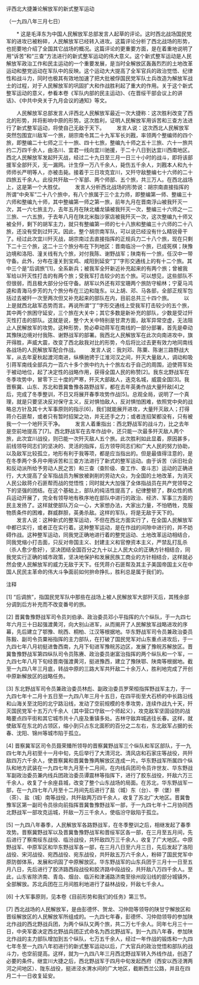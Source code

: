 评西北大捷兼论解放军的新式整军运动

（一九四八年三月七日）


　　* 这是毛泽东为中国人民解放军总部发言人起草的评论。这时西北战场国民党军的进攻已被粉碎，人民解放军已经转入进攻。这篇评论分析了西北战场的形势，也扼要地介绍了全国其它战场的概况。这篇评论的更重要方面，是在着重地说明了用“诉苦”和“三查”方法进行的新式整军运动的伟大意义。这个新式整军运动是人民解放军政治工作和民主运动的一个重要发展，是当时全解放区轰轰烈烈的土地改革运动和整党运动在军队中的反映。这个运动大大提高了全军官兵的政治觉悟、纪律性和战斗力，同时也极其有效地加速了把大批被俘国民党军队士兵改造为解放军战士的过程，对于人民解放军的巩固扩大和作战胜利起了重大的作用。关于这个新式整军运动的意义，参看本卷《军队内部的民主运动》、《在晋绥干部会议上的讲话》、《中共中央关于九月会议的通知》等文。


　　人民解放军总部发言人评西北人民解放军最近一次大捷称：这次胜利改变了西北的形势，并将影响中原的形势。这次胜利，证明人民解放军用诉苦和三查方法进行了新式整军运动，将使自己无敌于天下。
　　发言人说：这次西北人民解放军突然包围宜川敌军一个旅，胡宗南令其二十九军军长刘戡，率领两个整编师的四个旅，即整编二十七师之三十一旅、四十七旅，整编九十师之五十三旅、六十一旅共约二万四千余人，由洛川、宜君一线向宜川驰援，于二十八日到达宜川西南地区。西北人民解放军发起歼灭战，经过二十九日至三月一日三十小时的战斗，即将该部援军全部歼灭，无一漏网。计生俘一万八千余人，毙伤五千余人，刘戡本人和九十师师长严明等人，亦被击毙。接着于三日攻克宜川，又歼守敌整编七十六师的二十四旅五千余人。此役共歼敌一个军部、两个师部、五个旅，共三万人。在西北战场上，这是第一个大胜仗。
　　发言人分析西北战场的形势说：胡宗南直接指挥的所谓“中央军”二十八个旅中，有八个旅属于三个主力师，即整编第一师、整编三十六师和整编九十师，其中整编第一师之第一旅，前年九月在晋南浮山被我歼灭一次，其一六七旅主力，去年五月在陕北蟠龙镇被我歼灭一次，整编三十六师之一二三旅、一六五旅，于去年八月在陕北米脂沙家店被我歼灭一次，这次整编九十师又被全歼，剩下的胡军主力，就只有整编第一师的七十八旅和整编三十六师的二十八旅，还没有受到过歼灭。因此，整个胡宗南军队，可以说已经没有什么精锐骨干了。经过此次宜川歼灭战，胡宗南过去直接指挥的正规兵力二十八个旅，现在只剩下二十三个旅，这二十三个旅分布在下列地区：晋南临汾一个旅，已成死棋；陕豫边境和洛阳、潼关线有九个旅，对付我陈、谢野战军；陕南有一个旅，任汉中一带守备。此外，分布在潼关到宝鸡、咸阳到延安“丁”字形交通线上的有十二个旅。其中三个是“后调旅”[1]，全系新兵；被我军全歼新近补充起来的有两个旅；曾被我军给以歼灭性打击的有两个旅；受我军打击较少的五个旅。可以想见，这些部队不但很弱，而且极大部分分任守备。胡军以外还有邓宝珊两个旅防守榆林；宁夏马鸿逵和青海马步芳的九个旅分布在三边和陇东。以上胡、邓、马各部，全部正规军包括过去被歼一次至两次但又补充起来的部队在内，目前总共三十四个旅。
　　以上是就西北敌军态势而言。再说所谓“丁”字形交通线上受我军打击较少的五个旅，其中两个旅困守延安，三个旅在大关中；其它多数是新补充的部队，少数是受过歼灭性打击的部队。这就是说，整个大关中特别是甘肃方面，敌军异常空虚，无法阻止人民解放军的攻势。这种形势，势必牵动蒋军在南线的一部分部署，首先是牵动其豫陕边境对付我陈、谢野战军的部署。我西北人民解放军在此次向南进攻中，旗开得胜，声威大震，改变了西北敌我对比的形势，今后将比过去更有效力地同南线各战场的人民解放军配合作战。
　　发言人说：我刘邓、陈粟、陈谢三路野战大军，从去年夏秋起渡河南进，纵横驰骋于江淮河汉之间，歼灭大量敌人，调动和吸引蒋军南线全部兵力一百六十多个旅中约九十个旅左右于自己的周围，迫使蒋军处于被动地位，起了决定性的战略作用，获得全国人民的称赞[2]。我东北野战军在冬季攻势中，冒零下三十度的严寒，歼灭大部敌人，迭克名城，威震全国[3]。我晋察冀、山东、苏北和晋冀鲁豫各路野战军，都在去年英勇作战大量歼敌[4]之后，完成了冬季整训，不日又将展开春季攻势作战[5]。总观全局，说明了一个真理，就是只要坚决反对保守主义，反对惧怕敌人，反对惧怕困难，依照党中央的战略总方针及其十大军事原则的指示[6]，我们就能展开进攻，大量歼灭敌人；打得蒋介石匪帮，或者只有暂时招架之功，并无还手之力；或者连招架都没有，只有被我一个一个地歼灭干净。
　　发言人着重指出：西北野战军的战斗力，比之去年是空前地提高了[7]。西北野战军在去年作战中，还只能一次最多歼灭敌人两个旅，此次宜川战役，则已能一次歼灭敌人五个旅。此次胜利如此显着，原因甚多，前线领导同志们的坚决的、灵活的指挥，后方领导同志们和广大人民的努力协助，以及敌军比较孤立，地形有利于我等项，都是应当指出的。但是最值得注意的，是在冬季两个多月中用诉苦和三查方法进行了新式的整军运动。由于诉苦（诉旧社会和反动派所给予劳动人民之苦）和三查（查阶级、查工作、查斗志）运动的正确进行，大大提高了全军指战员为解放被剥削的劳动大众，为全国的土地改革，为消灭人民公敌蒋介石匪帮而战的觉悟性；同时就大大加强了全体指战员在共产党领导之下的坚强的团结。在这个基础上，部队的纯洁性提高了，纪律整顿了，群众性的练兵运动开展了，完全有领导地有秩序地在部队中进行的政治、经济、军事三方面的民主发扬了。这样就使部队万众一心，大家想办法，大家出力量，不怕牺牲，克服物质条件的困难，群威群胆，英勇杀敌。这样的军队，将是无敌于天下的。
　　发言人说：这种新式的整军运动，不但在西北方面实行了，在全国人民解放军中都已实行，或者正在实行着。这种整军运动，是在作战的间隙中进行的，并不妨碍作战。这种整军运动，同我党正确地进行着的整党运动、土地改革运动相结合，同我党缩小打击面，只反对帝国主义、封建主义和官僚资本主义，严禁乱打乱杀（杀人愈少愈好），坚决团结全国百分之九十以上人民大众的正确方针相结合，同我党实行正确的城市政策，坚决地保护和发展民族工商业的方针相结合，这样就必然会使人民解放军的威力无敌于天下。任凭蒋介石匪帮及其主子美国帝国主义在中国人民民主革命的伟大斗争面前如何拚命挣扎，胜利总是属于我们的。


注释

[1] “后调旅”，指国民党军队中那些在战场上被人民解放军大部歼灭后，其残余部分调到后方补充而不改变番号的旅。

[2] 晋冀鲁豫野战军司令员刘伯承、政治委员邓小平指挥的六个纵队，于一九四七年六月三十日起强渡黄河，向大别山进军，从而揭开了人民解放军战略进攻的序幕，先后建立了鄂豫、皖西、桐柏、江汉等根据地。华东野战军司令员兼政治委员陈毅、副司令员粟裕指挥的主力部队，在打破了国民党军对山东重点进攻后，于一九四七年八月初挺进鲁西南，九月下旬进军豫皖苏边区，发展了豫皖苏解放区。晋冀鲁豫野战军第四纵队司令员陈赓、政治委员谢富治指挥的两个纵队和一个军，一九四七年八月下旬经晋南强渡黄河，挺进豫西，建立了豫陕鄂、陕南等根据地。截至一九四八年三月底，转战中原的三路大军共歼敌二十余万人，胜利地完成了开创中原新解放区的战略任务。

[3] 东北野战军司令员兼政治委员林彪、副政治委员罗荣桓指挥野战军主力，于一九四七年十二月十五日至一九四八年三月十五日，在四平街至大石桥的中长路沿线和山海关至沈阳的北宁路沿线，发动了空前规模的冬季攻势，连续作战九十天，歼灭国民党军十五万六千余人（其中营口守敌一个师起义），攻克敌军坚固设防的战略要点四平街和其它城市共十八座及重镇多处。吉林守敌弃城逃往长春。这样，就使敌军在东北的占领区，缩小到只占东北面积的百分之二左右，东北敌军占据的长春、沈阳、锦州等城市陷于孤立。

[4] 晋察冀军区司令员聂荣臻所领导的晋察冀野战军三个纵队和军区部队，于一九四七年九月初至十一月中旬，先后举行了大清河北、清风店和石家庄等战役，共歼敌四万六千余人，使晋察冀和晋冀鲁豫两解放区连成一片。华东野战军所属四个纵队和地方武装在一九四七年九月至十二月间，在内线兵团司令员许世友、华东野战军副政治委员兼内线兵团政治委员谭震林等指挥下，进行了胶东战役，歼敌六万三千余人，收复了十余座县城，改变了整个山东战场的局面。在苏北，华东野战军一部，在一九四七年八月至十二月间先后进行了盐（城）东（台）、李（堡）栟（茶）、盐（城）南等战役，共歼敌两万四千余人，收复了苏北广大地区。晋冀鲁豫军区第一副司令员徐向前指挥晋冀鲁豫野战军一部，于一九四七年十二月协同西北野战军一部攻克运城，歼敌一万三千余人，使临汾守敌陷于孤立。

[5] 一九四八年春季，人民解放军各路野战军，在冬季整训之后，相继发起了春季攻势。晋察冀野战军以及晋冀鲁豫野战军和晋绥军区各一部，在三月至五月间，先后进行了察南绥东战役、临汾战役，共歼敌四万三千余人，收复了广大地区。中原野战军、中原军区和华东野战军各一部，在三月八日至六月三日，先后发起了洛阳战役、宋河战役、宛西战役、宛东战役，共歼敌五万六千余人，粉碎了国民党军中原防御体系，发展和巩固了中原解放区。华东野战军的山东兵团于三月十一日至五月八日，先后进行了胶济路西段战役和胶济路中段战役，共歼敌八万四千余人。至此，山东省除济南、青岛、烟台、临沂和津浦路济南至徐州段沿线的部分城镇外，全部解放。苏北兵团在三月间胜利地进行了益林战役，歼敌七千余人。

[6] 十大军事原则，见本卷《目前形势和我们的任务》第三节。

[7] 西北战场的人民解放军，是由彭德怀、贺龙、习仲勋等领导的陕甘宁解放区和晋绥解放区的人民解放军所组成的。一九四七年春，彭德怀、习仲勋领导的参加陕北作战的西北野战兵团，为两个纵队又两个旅，共二万七千余人。同年七月三十一日，中央军委决定西北野战兵团正式命名为西北野战军。到一九四八年春，参加陕北作战的主力部队增加到五个纵队，七万五千余人，经过一年作战的锻炼和一九四七年冬至一九四八年初进行的新式整军运动以后，广大官兵的政治觉悟和部队的战斗力，也空前提高。这样，就为一九四八年三月西北野战军转入外线作战，创造了必要的条件。继宜川大捷之后，西北野战军于四月中旬发起西府（西安以西泾渭两河之间地区）、陇东战役，挺进泾水渭水间的广大地区，截断西兰公路，并且在四月二十一日收复延安。
